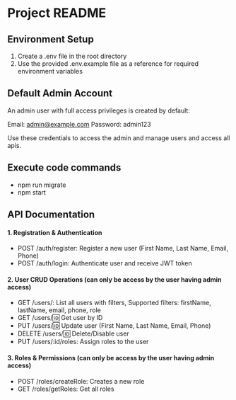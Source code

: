 # Project README

## Environment Setup

1. Create a .env file in the root directory
2. Use the provided .env.example file as a reference for required environment variables

## Default Admin Account

An admin user with full access privileges is created by default:

Email: admin@example.com
Password: admin123

Use these credentials to access the admin and manage users and access all apis.

## Execute code commands
- npm run migrate
- npm start

## API Documentation

#### 1. Registration & Authentication

- POST /auth/register: Register a new user (First Name, Last Name, Email, Phone)  
- POST /auth/login: Authenticate user and receive JWT token  

#### 2. User CRUD Operations (can only be access by the user having admin access)

- GET /users/: List all users with filters, Supported filters: firstName, lastName, email, phone, role  
- GET /users/:id: Get user by ID  
- PUT /users/:id: Update user (First Name, Last Name, Email, Phone)  
- DELETE /users/:id: Delete/Disable user  
- PUT /users/:id/roles: Assign roles to the user  

#### 3. Roles & Permissions (can only be access by the user having admin access)

- POST /roles/createRole: Creates a new role  
- GET /roles/getRoles: Get all roles  
